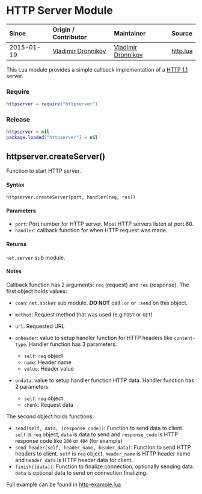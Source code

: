 # HTTP Server Module
| Since  | Origin / Contributor  | Maintainer  | Source  |
| :----- | :-------------------- | :---------- | :------ |
| 2015-01-19 | [Vladimir Dronnikov](https://github.com/dvv) | [Vladimir Dronnikov](https://github.com/dvv) | [http.lua](../../lua_modules/http/httpserver.lua) |

This Lua module provides a simple callback implementation of a [HTTP 1.1](https://www.w3.org/Protocols/rfc2616/rfc2616.html) server.

### Require
```lua
httpserver = require("httpserver")
```

### Release
```lua
httpserver = nil
package.loaded["httpserver"] = nil
```

## httpserver.createServer()
Function to start HTTP server.

#### Syntax
`httpserver.createServer(port, handler(req, res))` 

#### Parameters
- `port`: Port number for HTTP server. Most HTTP servers listen at port 80.
- `handler`: callback function for when HTTP request was made.

#### Returns
`net.server` sub module.

#### Notes
Callback function has 2 arguments: `req` (request) and `res` (response). The first object holds values:

- `conn`: `net.socket` sub module.  **DO NOT** call `:on` or `:send` on this
  object.
- `method`: Request method that was used (e.g.`POST` or `GET`)
- `url`: Requested URL
- `onheader`: value to setup handler function for HTTP headers like `content-type`. Handler function has 3 parameters:

	- `self`: `req` object
	- `name`: Header name
	- `value`: Header value 
	
- `ondata`: value to setup handler function HTTP data. Handler function has 2 parameters:
	- `self`: `req` object
	- `chunk`: Request data

The second object holds functions:

- `send(self, data, [response_code])`: Function to send data to client. `self` is `req` object, `data` is data to send and `response_code` is HTTP response code like `200` or `404` (for example)
- `send_header(self, header_name, header_data)`: Function to send HTTP headers to client. `self` is `req` object, `header_name` is HTTP header name and `header_data` is HTTP header data for client.
- `finish([data])`: Function to finalize connection, optionally sending data. `data` is optional data to send on connection finalizing.

Full example can be found in [http-example.lua](../../lua_modules/http/http-example.lua)
